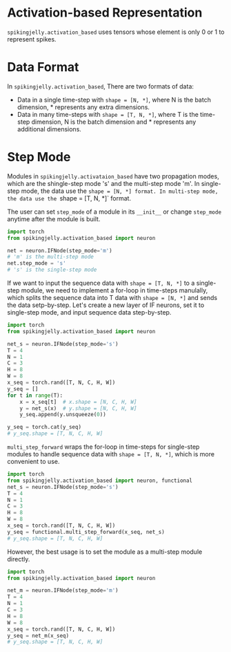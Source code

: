 # Activation-based Representation
`spikingjelly.activation_based` uses tensors whose element is only 0 or 1 to represent spikes.

# Data Format
In `spikingjelly.activation_based`, There are two formats of data:
- Data in a single time-step with `shape = [N, *]`, where N is the batch dimension, * represents any extra dimensions.
- Data in many time-steps with `shape = [T, N, *]`, where T is the time-step dimension, N is the batch dimension and * represents any additional dimensions.

# Step Mode
Modules in `spikingjelly.activataion_based` have two propagation modes, which are the shingle-step mode 's' and the multi-step mode 'm'. In single-step mode, the data use the `shape = [N, *] format. In multi-step mode, the data use the `shape = [T, N, *]` format.


The user can set `step_mode` of a module in its `__init__` or change `step_mode` anytime after the module is built.

```python
import torch
from spikingjelly.activation_based import neuron

net = neuron.IFNode(step_mode='m')
# 'm' is the multi-step mode
net.step_mode = 's'
# 's' is the single-step mode
```

If we want to input the sequence data with `shape = [T, N, *]` to a single-step module, we need to implement a for-loop in time-steps manulally, which splits the sequence data into T data with `shape = [N, *]` and sends the data setp-by-step. Let's create a new layer of IF neurons, set it to single-step mode, and input sequence data step-by-step.

```python
import torch
from spikingjelly.activation_based import neuron

net_s = neuron.IFNode(step_mode='s')
T = 4
N = 1
C = 3
H = 8
W = 8
x_seq = torch.rand([T, N, C, H, W])
y_seq = []
for t in range(T):
    x = x_seq[t]  # x.shape = [N, C, H, W]
    y = net_s(x)  # y.shape = [N, C, H, W]
    y_seq.append(y.unsqueeze(0))

y_seq = torch.cat(y_seq)
# y_seq.shape = [T, N, C, H, W]
```

`multi_step_forward` wraps the for-loop in time-steps for single-step modules to handle sequence data with `shape = [T, N, *]`, which is more convenient to use.

```python
import torch
from spikingjelly.activation_based import neuron, functional
net_s = neuron.IFNode(step_mode='s')
T = 4
N = 1
C = 3
H = 8
W = 8
x_seq = torch.rand([T, N, C, H, W])
y_seq = functional.multi_step_forward(x_seq, net_s)
# y_seq.shape = [T, N, C, H, W]
```

However, the best usage is to set the module as a multi-step module directly.
```python
import torch
from spikingjelly.activation_based import neuron

net_m = neuron.IFNode(step_mode='m')
T = 4
N = 1
C = 3
H = 8
W = 8
x_seq = torch.rand([T, N, C, H, W])
y_seq = net_m(x_seq)
# y_seq.shape = [T, N, C, H, W]
```